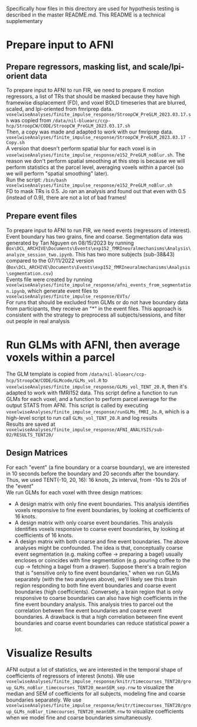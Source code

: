Specifically how files in this directory are used for hypothesis testing is described in the master README.md. This README is a technical supplementary 

# Prepare input to AFNI
## Prepare regressors, masking list, and scale/lpi-orient data
To prepare input to AFNI to run FIR, we need to prepare 6 motion regressors, a list of TRs that should be masked because they have high framewise displacement (FD), and voxel BOLD timeseries that are blurred, scaled, and lpi-oriented from fmriprep data. \
`voxelwiseAnalyses/finite_impulse_response/StroopCW_PreGLM_2023.03.17.sh` was copied from `/data/nil-bluearc/ccp-hcp/StroopCW/CODE/StroopCW_PreGLM_2023.03.17.sh` \
Then, a copy was made and adapted to work with our fmriprep data. `voxelwiseAnalyses/finite_impulse_response/StroopCW_PreGLM_2023.03.17 - Copy.sh` \
A version that doesn't perform spatial blur for each voxel is in `voxelwiseAnalyses/finite_impulse_response/e152_PreGLM_noBlur.sh`. The reason we don't perform spatial smoothing at this step is because we will perform statistics at the parcel level, averaging voxels within a parcel (so we will perform "spatial smoothing" later). \
Run the script: `/bin/bash voxelwiseAnalyses/finite_impulse_response/e152_PreGLM_noBlur.sh` \
FD to mask TRs is 0.5. Jo ran an analysis and found out that even with 0.5 (instead of 0.9), there are not a lot of bad frames!
## Prepare event files
To prepare input to AFNI to run FIR, we need events (regressors of interest). Event boundary has two grains, fine and coarse. Segmentation data was generated by Tan Nguyen on 08/15/2023 by running `Box\DCL_ARCHIVE\Documents\Events\exp152_fMRIneuralmechanisms\Analysis\analyze_session_two.ipynb`. This has two more subjects (sub-38&43) compared to the 07/11/2022 version (`Box\DCL_ARCHIVE\Documents\Events\exp152_fMRIneuralmechanisms\Analysis\segmentation.csv`) \
Events file were created by running `voxelwiseAnalyses/finite_impulse_response/afni_events_from_segmentation.ipynb`, which generate event files to `voxelwiseAnalyses/finite_impulse_response/EVTs/` \
For runs that should be excluded from GLMs or do not have boundary data from participants, they receive an "*" in the event files. This approach is consistent with the strategy to preprocess all subjects/sessions, and filter out people in real analysis

# Run GLMs with AFNI, then average voxels within a parcel
The GLM template is copied from `/data/nil-bluearc/ccp-hcp/StroopCW/CODE/GLMcode/GLMs_vol.R` to `voxelwiseAnalyses/finite_impulse_response/GLMs_vol_TENT_20.R`, then it's adapted to work with fMRI152 data. This script define a function to run GLMs for each voxel, and a function to perform parcel average for the output STATS from AFNI. This script is called by executing `voxelwiseAnalyses/finite_impulse_response/runGLMs_fMRI_Jo.R`, which is a high-level script to run call `GLMs_vol_TENT_20.R` and log results \
Results are saved at `voxelwiseAnalyses/finite_impulse_response/AFNI_ANALYSIS/sub-02/RESULTS_TENT20/` 
## Design Matrices
For each "event" (a fine boundary or a coarse boundary), we are interested in 10 seconds before the boundary and 20 seconds after the boundary. Thus, we used TENT(-10, 20, 16): 16 knots, 2s interval, from -10s to 20s of the "event" \
We run GLMs for each voxel with three design matrices: 

- A design matrix with only fine event boundaries. This analysis identifies voxels responsive to fine event boundaries, by looking at coefficients of 16 knots. 
- A design matrix with only coarse event boundaries. This analysis identifies voxels responsive to coarse event boundaries, by looking at coefficients of 16 knots. 
- A design matrix with both coarse and fine event boundaries. The above analyses might be confounded. The idea is that, conceptually coarse event segmentation (e.g. making coffee -> preparing a bagel) usually encloses or coincides with fine segmentation (e.g. pouring coffee to the cup -> fetching a bagel from a drawer). Suppose there's a brain region that is "sensitive only to fine event boundaries," when we run GLMs separately (with the two analyses above), we'll likely see this brain region responding to both fine event boundaries and coarse event boundaries (high coefficients). Conversely, a brain region that is only responsive to coarse boundaries can also have high coefficients in the fine event boundary analysis. This analysis tries to parcel out the correlation between fine event boundaries and coarse event boundaries. A drawback is that a high correlation between fine event boundaries and coarse event boundaries can reduce statistical power a lot.
# Visualize Results
AFNI output a lot of statistics, we are interested in the temporal shape of coefficients of regressors of interest (knots). We use `voxelwiseAnalyses/finite_impulse_response/knitr/timecourses_TENT20/group_GLMs_noBlur_timecourses_TENT20_meanSEM_sep.rnw` to visualize the median and SEM of coefficients for all subjects, modeling fine and coarse boundaries separately. We use `voxelwiseAnalyses/finite_impulse_response/knitr/timecourses_TENT20/group_GLMs_noBlur_timecourses_TENT20_meanSEM.rnw` to visualize coefficients when we model fine and coarse boundaries simultaneously.